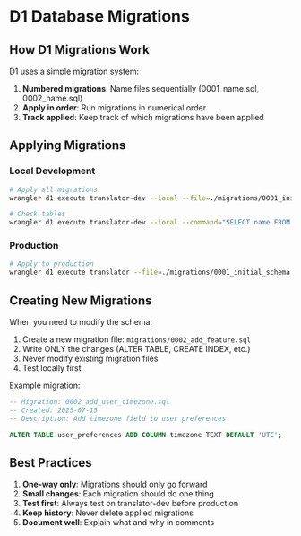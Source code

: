 # D1 Database Migrations

## How D1 Migrations Work

D1 uses a simple migration system:

1. **Numbered migrations**: Name files sequentially (0001_name.sql, 0002_name.sql)
2. **Apply in order**: Run migrations in numerical order
3. **Track applied**: Keep track of which migrations have been applied

## Applying Migrations

### Local Development
```bash
# Apply all migrations
wrangler d1 execute translator-dev --local --file=./migrations/0001_initial_schema.sql

# Check tables
wrangler d1 execute translator-dev --local --command="SELECT name FROM sqlite_master WHERE type='table'"
```

### Production
```bash
# Apply to production
wrangler d1 execute translator --file=./migrations/0001_initial_schema.sql
```

## Creating New Migrations

When you need to modify the schema:

1. Create a new migration file: `migrations/0002_add_feature.sql`
2. Write ONLY the changes (ALTER TABLE, CREATE INDEX, etc.)
3. Never modify existing migration files
4. Test locally first

Example migration:
```sql
-- Migration: 0002_add_user_timezone.sql
-- Created: 2025-07-15
-- Description: Add timezone field to user preferences

ALTER TABLE user_preferences ADD COLUMN timezone TEXT DEFAULT 'UTC';
```

## Best Practices

1. **One-way only**: Migrations should only go forward
2. **Small changes**: Each migration should do one thing
3. **Test first**: Always test on translator-dev before production
4. **Keep history**: Never delete applied migrations
5. **Document well**: Explain what and why in comments